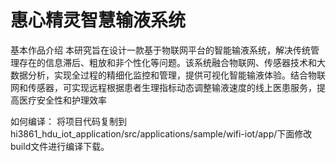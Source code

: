 # 惠心精灵智慧输液系统

基本作品介绍
本研究旨在设计一款基于物联网平台的智能输液系统，解决传统管理存在的信息滞后、粗放和非个性化等问题。该系统融合物联网、传感器技术和大数据分析，实现全过程的精细化监控和管理，提供可视化智能输液体验。结合物联网和传感器，可实现远程根据患者生理指标动态调整输液速度的线上医患服务，提高医疗安全性和护理效率


如何编译：
将项目代码复制到hi3861_hdu_iot_application/src/applications/sample/wifi-iot/app/下面修改build文件进行编译下载。





